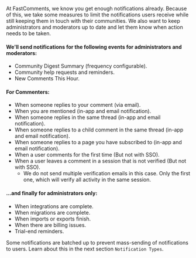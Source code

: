 At FastComments, we know you get enough notifications already. Because of this, we take some measures to limit the notifications users receive while still
keeping them in touch with their communities. We also want to keep administrators and moderators up to date and let them know when action needs to be taken.

#### We'll send notifications for the following events for administrators and moderators:

- Community Digest Summary (frequency configurable).
- Community help requests and reminders.
- New Comments This Hour.

#### For Commenters:

- When someone replies to your comment (via email).
- When you are mentioned (in-app and email notification).
- When someone replies in the same thread (in-app and email notification).
- When someone replies to a child comment in the same thread (in-app and email notification).
- When someone replies to a page you have subscribed to (in-app and email notification).
- When a user comments for the first time (But not with SSO).
- When a user leaves a comment in a session that is not verified (But not with SSO).
  - We do not send multiple verification emails in this case. Only the first one, which will verify all activity in the same session.

#### ...and finally for administrators only:

- When integrations are complete.
- When migrations are complete.
- When imports or exports finish.
- When there are billing issues.
- Trial-end reminders.

Some notifications are batched up to prevent mass-sending of notifications to users. Learn about this in the next section `Notification Types`.


